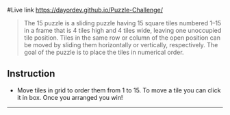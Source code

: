 #Live link  https://dayordev.github.io/Puzzle-Challenge/


> The 15 puzzle is a sliding puzzle having 15 square tiles numbered 1–15 in a frame that is 4 tiles high and 4 tiles wide, leaving one unoccupied tile position. Tiles in the same row or column of the open position can be moved by sliding them horizontally or vertically, respectively. The goal of the puzzle is to place the tiles in numerical order.


## Instruction

* Move tiles in grid to order them from 1 to 15. To move a tile you can click it in box. Once you arranged you win!
---

